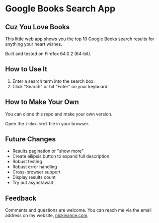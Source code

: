# Google Books Search App

## Cuz You Love Books

This little web app shows you the top 10 Google Books search results for anything your heart wishes.

Built and tested on Firefox 64.0.2 (64-bit).

## How to Use It

1. Enter a search term into the search box.
2. Click "Search" or hit "Enter" on your keyboard.

## How to Make Your Own

You can clone this repo and make your own version.

Open the `index.html` file in your browser.

## Future Changes

+ Results pagination or "show more"
+ Create ellipsis button to expand full description
+ Robust testing
+ Robust error handling
+ Cross-browser support
+ Display results count
+ Try out async/await

## Feedback

Comments and questions are welcome. You can reach me via the email address on my website, [nickivance.com](nickivance.com).